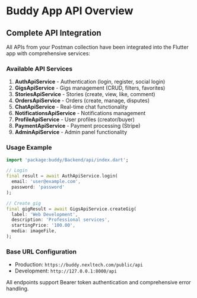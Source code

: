 # Buddy App API Overview

## Complete API Integration

All APIs from your Postman collection have been integrated into the Flutter app with comprehensive services:

### Available API Services

1. **AuthApiService** - Authentication (login, register, social login)
2. **GigsApiService** - Gigs management (CRUD, filters, favorites)
3. **StoriesApiService** - Stories (create, view, like, comment)
4. **OrdersApiService** - Orders (create, manage, disputes)
5. **ChatApiService** - Real-time chat functionality
6. **NotificationsApiService** - Notifications management
7. **ProfileApiService** - User profiles (creator/buyer)
8. **PaymentApiService** - Payment processing (Stripe)
9. **AdminApiService** - Admin panel functionality

### Usage Example

```dart
import 'package:buddy/Backend/api/index.dart';

// Login
final result = await AuthApiService.login(
  email: 'user@example.com', 
  password: 'password'
);

// Create gig
final gigResult = await GigsApiService.createGig(
  label: 'Web Development',
  description: 'Professional services',
  startingPrice: '100.00',
  media: imageFile,
);
```

### Base URL Configuration
- Production: `https://buddy.nexltech.com/public/api`
- Development: `http://127.0.0.1:8000/api`

All endpoints support Bearer token authentication and comprehensive error handling.
